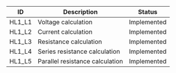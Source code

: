 ID |  Description                 | Status  |  
-------|------------------------|------|
HL1_L1 | Voltage calculation        |Implemented   |
HL1_L2 | Current calculation        |Implemented   |
HL1_L3 | Resistance calculation     |Implemented   |
HL1_L4 | Series resistance calculation|Implemented |
HL1_L5 | Parallel resistance calculation|Implemented|
